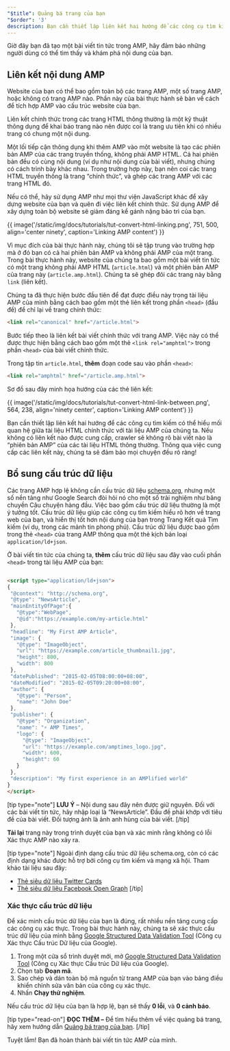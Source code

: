 ```yaml
---
"$title": Quảng bá trang của bạn
"$order": '3'
description: Bạn cần thiết lập liên kết hai hướng để các công cụ tìm kiếm có thể hiểu mối quan hệ giữa tài liệu HTML chính thức với tài liệu AMP của chúng ta.
---
```


Giờ đây bạn đã tạo một bài viết tin tức trong AMP, hãy đảm bảo những người dùng có thể tìm thấy và khám phá nội dung của bạn.

## Liên kết nội dung AMP

Website của bạn có thể bao gồm toàn bộ các trang AMP, một số trang AMP, hoặc không có trang AMP nào. Phần này của bài thực hành sẽ bàn về cách để tích hợp AMP vào cấu trúc website của bạn.

Liên kết chính thức trong các trang HTML thông thường là một kỹ thuật thông dụng để khai báo trang nào nên được coi là trang ưu tiên khi có nhiều trang có chung một nội dung.

Một lối tiếp cận thông dụng khi thêm AMP vào một website là tạo các phiên bản AMP của các trang truyền thống, không phải AMP HTML. Cả hai phiên bản đều có cùng nội dung (ví dụ như nội dung của bài viết), nhưng chúng có cách trình bày khác nhau. Trong trường hợp này, bạn nên coi các trang HTML truyền thống là trang “chính thức”, và ghép các trang AMP với các trang HTML đó.

Nếu có thể, hãy sử dụng AMP như mọi thư viện JavaScript khác để xây dựng website của bạn và quên đi việc liên kết chính thức. Sử dụng AMP để xây dựng toàn bộ website sẽ giảm đáng kể gánh nặng bảo trì của bạn.

{{ image('/static/img/docs/tutorials/tut-convert-html-linking.png', 751, 500, align='center ninety', caption='Linking AMP content') }}

Vì mục đích của bài thực hành này, chúng tôi sẽ tập trung vào trường hợp mà ở đó bạn có cả hai phiên bản AMP và không phải AMP của một trang. Trong bài thực hành này, website của chúng ta bao gồm một bài viết tin tức có một trang không phải AMP HTML (`article.html`) và một phiên bản AMP của trang này (`article.amp.html`). Chúng ta sẽ ghép đôi các trang này bằng `link` (liên kết).

Chúng ta đã thực hiện bước đầu tiên để đạt được điều này trong tài liệu AMP của mình bằng cách bao gồm một thẻ liên kết trong phần `<head>` (đầu đề) để chỉ lại về trang chính thức:

```html
<link rel="canonical" href="/article.html">
```

Bước tiếp theo là liên kết bài viết chính thức với trang AMP. Việc này có thể được thực hiện bằng cách bao gồm một thẻ `<link rel="amphtml">` trong phần `<head>` của bài viết chính thức.

Trong tập tin `article.html`, **thêm** đoạn code sau vào phần `<head>`:

```html
<link rel="amphtml" href="/article.amp.html">
```

Sơ đồ sau đây minh họa hướng của các thẻ liên kết:

{{ image('/static/img/docs/tutorials/tut-convert-html-link-between.png', 564, 238, align='ninety center', caption='Linking AMP content') }}

Bạn cần thiết lập liên kết hai hướng để các công cụ tìm kiếm có thể hiểu mối quan hệ giữa tài liệu HTML chính thức với tài liệu AMP của chúng ta. Nếu không có liên kết nào được cung cấp, crawler sẽ không rõ bài viết nào là “phiên bản AMP” của các tài liệu HTML thông thường. Thông qua việc cung cấp các liên kết này, chúng ta sẽ đảm bảo mọi chuyện đều rõ ràng!

## Bổ sung cấu trúc dữ liệu

Các trang AMP hợp lệ không cần cấu trúc dữ liệu [schema.org](http://schema.org/), nhưng một số nền tảng như Google Search đòi hỏi nó cho một số trải nghiệm như băng chuyền Câu chuyện hàng đầu. Việc bao gồm cấu trúc dữ liệu thường là một ý tưởng tốt. Cấu trúc dữ liệu giúp các công cụ tìm kiếm hiểu rõ hơn về trang web của bạn, và hiển thị tốt hơn nội dung của bạn trong Trang Kết quả Tìm kiếm (ví dụ, trong các mảnh tin phong phú). Cấu trúc dữ liệu được bao gồm trong thẻ `<head>` của trang AMP thông qua một thẻ kịch bản loại `application/ld+json`.

Ở bài viết tin tức của chúng ta, **thêm** cấu trúc dữ liệu sau đây vào cuối phần `<head>` trong tài liệu AMP của bạn:

```html

<script type="application/ld+json">
{
 "@context": "http://schema.org",
 "@type": "NewsArticle",
 "mainEntityOfPage":{
   "@type":"WebPage",
   "@id":"https://example.com/my-article.html"
 },
 "headline": "My First AMP Article",
 "image": {
   "@type": "ImageObject",
   "url": "https://example.com/article_thumbnail1.jpg",
   "height": 800,
   "width": 800
 },
 "datePublished": "2015-02-05T08:00:00+08:00",
 "dateModified": "2015-02-05T09:20:00+08:00",
 "author": {
   "@type": "Person",
   "name": "John Doe"
 },
 "publisher": {
   "@type": "Organization",
   "name": "⚡ AMP Times",
   "logo": {
     "@type": "ImageObject",
     "url": "https://example.com/amptimes_logo.jpg",
     "width": 600,
     "height": 60
   }
 },
 "description": "My first experience in an AMPlified world"
}
</script>
```

[tip type="note"] **LƯU Ý** – Nội dung sau đây nên được giữ nguyên. Đối với các bài viết tin tức, hãy nhập loại là “NewsArticle”. Đầu đề phải khớp với tiêu đề của bài viết. Đối tượng ảnh là ảnh anh hùng của bài viết. [/tip]

**Tải lại** trang này trong trình duyệt của bạn và xác minh rằng không có lỗi Xác thực AMP nào xảy ra.

[tip type="note"] Ngoài định dạng cấu trúc dữ liệu schema.org, còn có các định dạng khác được hỗ trợ bởi công cụ tìm kiếm và mạng xã hội. Tham khảo tài liệu sau đây:

- [Thẻ siêu dữ liệu Twitter Cards](https://dev.twitter.com/cards/overview)
- [Thẻ siêu dữ liệu Facebook Open Graph](https://developers.facebook.com/docs/sharing/webmasters) [/tip]

### Xác thực cấu trúc dữ liệu

Để xác minh cấu trúc dữ liệu của bạn là đúng, rất nhiều nền tảng cung cấp các công cụ xác thực. Trong bài thực hành này, chúng ta sẽ xác thực cấu trúc dữ liệu của mình bằng [Google Structured Data Validation Tool](https://developers.google.com/structured-data/testing-tool/) (Công cụ Xác thực Cấu trúc Dữ liệu của Google).

1. Trong một cửa sổ trình duyệt mới, mở [Google Structured Data Validation Tool](https://developers.google.com/structured-data/testing-tool/) (Công cụ Xác thực Cấu trúc Dữ liệu của Google).
2. Chọn tab **Đoạn mã**.
3. Sao chép và dán toàn bộ mã nguồn từ trang AMP của bạn vào bảng điều khiển chỉnh sửa văn bản của công cụ xác thực.
4. Nhấn **Chạy thử nghiệm**.

Nếu cấu trúc dữ liệu của bạn là hợp lệ, bạn sẽ thấy **0 lỗi**, và **0 cảnh báo**.

[tip type="read-on"] **ĐỌC THÊM –** Để tìm hiểu thêm về việc quảng bá trang, hãy xem hướng dẫn [Quảng bá trang của bạn](../../../../documentation/guides-and-tutorials/optimize-measure/discovery.md). [/tip]

Tuyệt lắm! Bạn đã hoàn thành bài viết tin tức AMP của mình.
